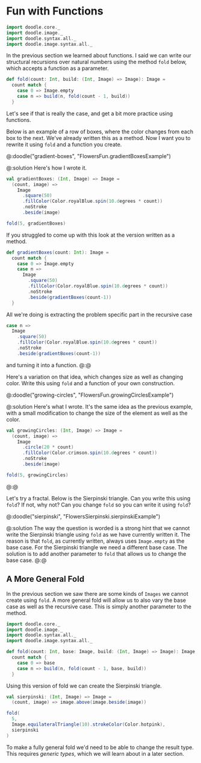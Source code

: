 # Fun with Functions

```scala mdoc:invisible
import doodle.core._
import doodle.image._
import doodle.syntax.all._
import doodle.image.syntax.all._
```

In the previous section we learned about functions. I said we can write our structural recursions over natural numbers using the method `fold` below, which accepts a function as a parameter.

```scala mdoc:silent
def fold(count: Int, build: (Int, Image) => Image): Image =
  count match {
    case 0 => Image.empty
    case n => build(n, fold(count - 1, build))
  }
```

Let's see if that is really the case, and get a bit more practice using functions.

Below is an example of a row of boxes, where the color changes from each box to the next. We've already written this as a method. Now I want you to rewrite it using `fold` and a function you create.

@:doodle("gradient-boxes", "FlowersFun.gradientBoxesExample")

@:solution
Here's how I wrote it.

```scala mdoc:silent
val gradientBoxes: (Int, Image) => Image =
  (count, image) =>
    Image
      .square(50)
      .fillColor(Color.royalBlue.spin(10.degrees * count))
      .noStroke
      .beside(image)
```
```scala
fold(5, gradientBoxes)
```

If you struggled to come up with this look at the version written as a method.

```scala mdoc:silent
def gradientBoxes(count: Int): Image =
  count match {
    case 0 => Image.empty
    case n => 
      Image
        .square(50)
        .fillColor(Color.royalBlue.spin(10.degrees * count))
        .noStroke
        .beside(gradientBoxes(count-1))
  }
```

All we're doing is extracting the problem specific part in the recursive case

```scala
case n => 
  Image
    .square(50)
    .fillColor(Color.royalBlue.spin(10.degrees * count))
    .noStroke
    .beside(gradientBoxes(count-1))
```

and turning it into a function.
@:@

Here's a variation on that idea, which changes size as well as changing color. Write this using `fold` and a function of your own construction.

@:doodle("growing-circles", "FlowersFun.growingCirclesExample")

@:solution
Here's what I wrote. It's the same idea as the previous example, with a small modification to change the size of the element as well as the color.

```scala mdoc:silent
val growingCircles: (Int, Image) => Image =
  (count, image) =>
    Image
      .circle(20 * count)
      .fillColor(Color.crimson.spin(10.degrees * count))
      .noStroke
      .beside(image)
```

```scala
fold(5, growingCircles)
```
@:@

Let's try a fractal. Below is the Sierpinski triangle. Can you write this using `fold`? If not, why not? Can you change `fold` so you can write it using `fold`?

@:doodle("sierpinski", "FlowersSierpinski.sierpinskiExample")

@:solution
The way the question is worded is a strong hint that we cannot write the Sierpinski triangle using `fold` as we have currently written it. The reason is that `fold`, as currently written, always uses `Image.empty` as the base case. For the Sierpinski triangle we need a different base case. The solution is to add another parameter to `fold` that allows us to change the base case.
@:@


## A More General Fold

In the previous section we saw there are some kinds of `Images` we cannot create using `fold`. A more general fold will allow us to also vary the base case as well as the recursive case. This is simply another parameter to the method.

```scala mdoc:invisible:reset
import doodle.core._
import doodle.image._
import doodle.syntax.all._
import doodle.image.syntax.all._
```
```scala mdoc:silent
def fold(count: Int, base: Image, build: (Int, Image) => Image): Image =
  count match {
    case 0 => base
    case n => build(n, fold(count - 1, base, build))
  }
```

Using this version of fold we can create the Sierpinski triangle. 

```scala mdoc:silent
val sierpinski: (Int, Image) => Image =
  (count, image) => image.above(image.beside(image))

fold(
  5,
  Image.equilateralTriangle(10).strokeColor(Color.hotpink),
  sierpinski
)
```

To make a fully general fold we'd need to be able to change the result type. This requires *generic types*, which we will learn about in a later section.
